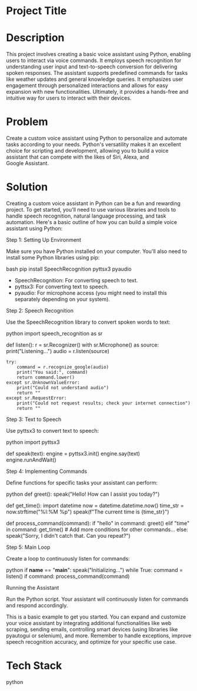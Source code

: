 # Project Title


# Description

This project involves creating a basic voice assistant using Python, enabling users to interact via voice commands. It employs speech recognition for understanding user input and text-to-speech conversion for delivering spoken responses. The assistant supports predefined commands for tasks like weather updates and general knowledge queries. It emphasizes user engagement through personalized interactions and allows for easy expansion with new functionalities. Ultimately, it provides a hands-free and intuitive way for users to interact with their devices.

# Problem

Create a custom voice assistant using Python to
personalize and automate tasks according to your
needs. Python's versatility makes it an excellent choice
for scripting and development, allowing you to build a
voice assistant that can compete with the likes of Siri,
Alexa, and Google Assistant.

# Solution

Creating a custom voice assistant in Python can be a fun and rewarding project. To get started, you'll need to use various libraries and tools to handle speech recognition, natural language processing, and task automation. Here's a basic outline of how you can build a simple voice assistant using Python:

Step 1: Setting Up Environment

Make sure you have Python installed on your computer. You'll also need to install some Python libraries using pip:

bash
pip install SpeechRecognition pyttsx3 pyaudio


- SpeechRecognition: For converting speech to text.
- pyttsx3: For converting text to speech.
- pyaudio: For microphone access (you might need to install this separately depending on your system).

Step 2: Speech Recognition

Use the SpeechRecognition library to convert spoken words to text:

python
import speech_recognition as sr

def listen():
    r = sr.Recognizer()
    with sr.Microphone() as source:
        print("Listening...")
        audio = r.listen(source)
    
    try:
        command = r.recognize_google(audio)
        print("You said:", command)
        return command.lower()
    except sr.UnknownValueError:
        print("Could not understand audio")
        return ""
    except sr.RequestError:
        print("Could not request results; check your internet connection")
        return ""


Step 3: Text to Speech

Use pyttsx3 to convert text to speech:

python
import pyttsx3

def speak(text):
    engine = pyttsx3.init()
    engine.say(text)
    engine.runAndWait()


Step 4: Implementing Commands

Define functions for specific tasks your assistant can perform:

python
def greet():
    speak("Hello! How can I assist you today?")

def get_time():
    import datetime
    now = datetime.datetime.now()
    time_str = now.strftime("%I:%M %p")
    speak(f"The current time is {time_str}")


def process_command(command):
    if "hello" in command:
        greet()
    elif "time" in command:
        get_time()
    # Add more conditions for other commands...
    else:
        speak("Sorry, I didn't catch that. Can you repeat?")


Step 5: Main Loop

Create a loop to continuously listen for commands:

python
if __name__ == "__main__":
    speak("Initializing...")
    while True:
        command = listen()
        if command:
            process_command(command)


Running the Assistant

Run the Python script. Your assistant will continuously listen for commands and respond accordingly.

This is a basic example to get you started. You can expand and customize your voice assistant by integrating additional functionalities like web scraping, sending emails, controlling smart devices (using libraries like pyautogui or selenium), and more. Remember to handle exceptions, improve speech recognition accuracy, and optimize for your specific use case.

# Tech Stack

python
